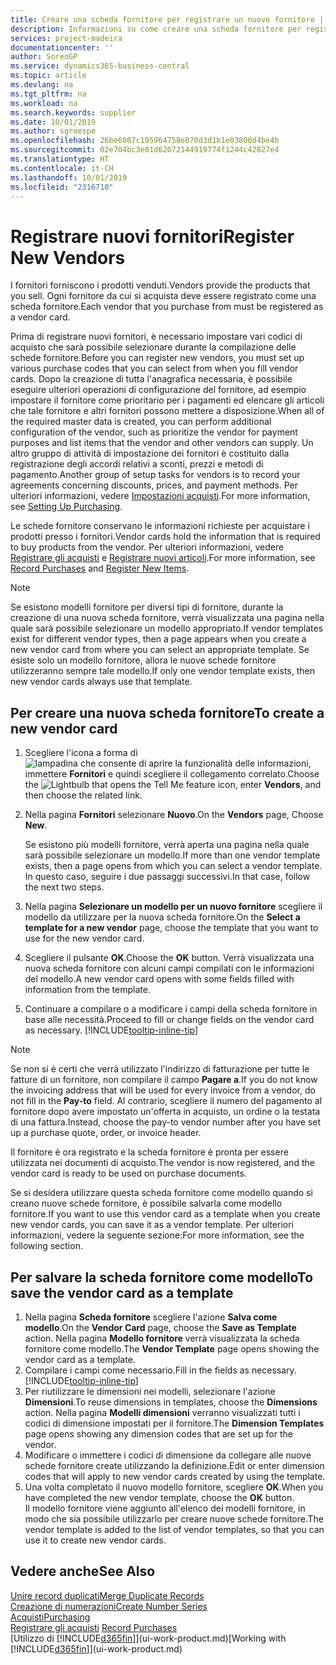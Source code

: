 ```yaml
---
title: Creare una scheda fornitore per registrare un nuovo fornitore | Documenti Microsoft
description: Informazioni su come creare una scheda fornitore per registrare un nuovo fornitore.
services: project-madeira
documentationcenter: ''
author: SorenGP
ms.service: dynamics365-business-central
ms.topic: article
ms.devlang: na
ms.tgt_pltfrm: na
ms.workload: na
ms.search.keywords: supplier
ms.date: 10/01/2019
ms.author: sgroespe
ms.openlocfilehash: 26be6007c195964758e070d3d1b1e03800d4be4b
ms.sourcegitcommit: 02e704bc3e01d62072144919774f1244c42827e4
ms.translationtype: HT
ms.contentlocale: it-CH
ms.lasthandoff: 10/01/2019
ms.locfileid: "2316710"
---
```

# <a name="register-new-vendors"></a><span data-ttu-id="5df2d-103">Registrare nuovi fornitori</span><span class="sxs-lookup"><span data-stu-id="5df2d-103">Register New Vendors</span></span>
<span data-ttu-id="5df2d-104">I fornitori forniscono i prodotti venduti.</span><span class="sxs-lookup"><span data-stu-id="5df2d-104">Vendors provide the products that you sell.</span></span> <span data-ttu-id="5df2d-105">Ogni fornitore da cui si acquista deve essere registrato come una scheda fornitore.</span><span class="sxs-lookup"><span data-stu-id="5df2d-105">Each vendor that you purchase from must be registered as a vendor card.</span></span>

<span data-ttu-id="5df2d-106">Prima di registrare nuovi fornitori, è necessario impostare vari codici di acquisto che sarà possibile selezionare durante la compilazione delle schede fornitore.</span><span class="sxs-lookup"><span data-stu-id="5df2d-106">Before you can register new vendors, you must set up various purchase codes that you can select from when you fill vendor cards.</span></span> <span data-ttu-id="5df2d-107">Dopo la creazione di tutta l'anagrafica necessaria, è possibile eseguire ulteriori operazioni di configurazione del fornitore, ad esempio impostare il fornitore come prioritario per i pagamenti ed elencare gli articoli che tale fornitore e altri fornitori possono mettere a disposizione.</span><span class="sxs-lookup"><span data-stu-id="5df2d-107">When all of the required master data is created, you can perform additional configuration of the vendor, such as prioritize the vendor for payment purposes and list items that the vendor and other vendors can supply.</span></span> <span data-ttu-id="5df2d-108">Un altro gruppo di attività di impostazione dei fornitori è costituito dalla registrazione degli accordi relativi a sconti, prezzi e metodi di pagamento.</span><span class="sxs-lookup"><span data-stu-id="5df2d-108">Another group of setup tasks for vendors is to record your agreements concerning discounts, prices, and payment methods.</span></span> <span data-ttu-id="5df2d-109">Per ulteriori informazioni, vedere [Impostazioni acquisti](purchasing-setup-purchasing.md).</span><span class="sxs-lookup"><span data-stu-id="5df2d-109">For more information, see [Setting Up Purchasing](purchasing-setup-purchasing.md).</span></span>

<span data-ttu-id="5df2d-110">Le schede fornitore conservano le informazioni richieste per acquistare i prodotti presso i fornitori.</span><span class="sxs-lookup"><span data-stu-id="5df2d-110">Vendor cards hold the information that is required to buy products from the vendor.</span></span> <span data-ttu-id="5df2d-111">Per ulteriori informazioni, vedere [Registrare gli acquisti](purchasing-how-record-purchases.md) e [Registrare nuovi articoli](inventory-how-register-new-items.md).</span><span class="sxs-lookup"><span data-stu-id="5df2d-111">For more information, see [Record Purchases](purchasing-how-record-purchases.md) and [Register New Items](inventory-how-register-new-items.md).</span></span>

> [!NOTE]  
>   <span data-ttu-id="5df2d-112">Se esistono modelli fornitore per diversi tipi di fornitore, durante la creazione di una nuova scheda fornitore, verrà visualizzata una pagina nella quale sarà possibile selezionare un modello appropriato.</span><span class="sxs-lookup"><span data-stu-id="5df2d-112">If vendor templates exist for different vendor types, then a page appears when you create a new vendor card from where you can select an appropriate template.</span></span> <span data-ttu-id="5df2d-113">Se esiste solo un modello fornitore, allora le nuove schede fornitore utilizzeranno sempre tale modello.</span><span class="sxs-lookup"><span data-stu-id="5df2d-113">If only one vendor template exists, then new vendor cards always use that template.</span></span>

## <a name="to-create-a-new-vendor-card"></a><span data-ttu-id="5df2d-114">Per creare una nuova scheda fornitore</span><span class="sxs-lookup"><span data-stu-id="5df2d-114">To create a new vendor card</span></span>
1. <span data-ttu-id="5df2d-115">Scegliere l'icona a forma di ![lampadina che consente di aprire la funzionalità delle informazioni](media/ui-search/search_small.png "Informazioni sull'operazione che si desidera eseguire"), immettere **Fornitori** e quindi scegliere il collegamento correlato.</span><span class="sxs-lookup"><span data-stu-id="5df2d-115">Choose the ![Lightbulb that opens the Tell Me feature](media/ui-search/search_small.png "Tell me what you want to do") icon, enter **Vendors**, and then choose the related link.</span></span>  
2. <span data-ttu-id="5df2d-116">Nella pagina **Fornitori** selezionare **Nuovo**.</span><span class="sxs-lookup"><span data-stu-id="5df2d-116">On the **Vendors** page, Choose **New**.</span></span>

    <span data-ttu-id="5df2d-117">Se esistono più modelli fornitore, verrà aperta una pagina nella quale sarà possibile selezionare un modello.</span><span class="sxs-lookup"><span data-stu-id="5df2d-117">If more than one vendor template exists, then a page opens from which you can select a vendor template.</span></span> <span data-ttu-id="5df2d-118">In questo caso, seguire i due passaggi successivi.</span><span class="sxs-lookup"><span data-stu-id="5df2d-118">In that case, follow the next two steps.</span></span>
3. <span data-ttu-id="5df2d-119">Nella pagina **Selezionare un modello per un nuovo fornitore** scegliere il modello da utilizzare per la nuova scheda fornitore.</span><span class="sxs-lookup"><span data-stu-id="5df2d-119">On the **Select a template for a new vendor** page, choose the template that you want to use for the new vendor card.</span></span>
4. <span data-ttu-id="5df2d-120">Scegliere il pulsante **OK**.</span><span class="sxs-lookup"><span data-stu-id="5df2d-120">Choose the **OK** button.</span></span> <span data-ttu-id="5df2d-121">Verrà visualizzata una nuova scheda fornitore con alcuni campi compilati con le informazioni del modello.</span><span class="sxs-lookup"><span data-stu-id="5df2d-121">A new vendor card opens with some fields filled with information from the template.</span></span>
5. <span data-ttu-id="5df2d-122">Continuare a compilare o a modificare i campi della scheda fornitore in base alle necessità.</span><span class="sxs-lookup"><span data-stu-id="5df2d-122">Proceed to fill or change fields on the vendor card as necessary.</span></span> [!INCLUDE[tooltip-inline-tip](includes/tooltip-inline-tip_md.md)]

> [!NOTE]  
>   <span data-ttu-id="5df2d-123">Se non si è certi che verrà utilizzato l'indirizzo di fatturazione per tutte le fatture di un fornitore, non compilare il campo **Pagare a**.</span><span class="sxs-lookup"><span data-stu-id="5df2d-123">If you do not know the invoicing address that will be used for every invoice from a vendor, do not fill in the **Pay-to** field.</span></span> <span data-ttu-id="5df2d-124">Al contrario, scegliere il numero del pagamento al fornitore dopo avere impostato un'offerta in acquisto, un ordine o la testata di una fattura.</span><span class="sxs-lookup"><span data-stu-id="5df2d-124">Instead, choose the pay-to vendor number after you have set up a purchase quote, order, or invoice header.</span></span>

<span data-ttu-id="5df2d-125">Il fornitore è ora registrato e la scheda fornitore è pronta per essere utilizzata nei documenti di acquisto.</span><span class="sxs-lookup"><span data-stu-id="5df2d-125">The vendor is now registered, and the vendor card is ready to be used on purchase documents.</span></span>

<span data-ttu-id="5df2d-126">Se si desidera utilizzare questa scheda fornitore come modello quando si creano nuove schede fornitore, è possibile salvarla come modello fornitore.</span><span class="sxs-lookup"><span data-stu-id="5df2d-126">If you want to use this vendor card as a template when you create new vendor cards, you can save it as a vendor template.</span></span> <span data-ttu-id="5df2d-127">Per ulteriori informazioni, vedere la seguente sezione:</span><span class="sxs-lookup"><span data-stu-id="5df2d-127">For more information, see the following section.</span></span>

## <a name="to-save-the-vendor-card-as-a-template"></a><span data-ttu-id="5df2d-128">Per salvare la scheda fornitore come modello</span><span class="sxs-lookup"><span data-stu-id="5df2d-128">To save the vendor card as a template</span></span>
1. <span data-ttu-id="5df2d-129">Nella pagina **Scheda fornitore** scegliere l'azione **Salva come modello**.</span><span class="sxs-lookup"><span data-stu-id="5df2d-129">On the **Vendor Card** page, choose the **Save as Template** action.</span></span> <span data-ttu-id="5df2d-130">Nella pagina **Modello fornitore** verrà visualizzata la scheda fornitore come modello.</span><span class="sxs-lookup"><span data-stu-id="5df2d-130">The **Vendor Template** page opens showing the vendor card as a template.</span></span>
2. <span data-ttu-id="5df2d-131">Compilare i campi come necessario.</span><span class="sxs-lookup"><span data-stu-id="5df2d-131">Fill in the fields as necessary.</span></span> [!INCLUDE[tooltip-inline-tip](includes/tooltip-inline-tip_md.md)]
3. <span data-ttu-id="5df2d-132">Per riutilizzare le dimensioni nei modelli, selezionare l'azione **Dimensioni**.</span><span class="sxs-lookup"><span data-stu-id="5df2d-132">To reuse dimensions in templates, choose the **Dimensions** action.</span></span> <span data-ttu-id="5df2d-133">Nella pagina **Modelli dimensioni** verranno visualizzati tutti i codici di dimensione impostati per il fornitore.</span><span class="sxs-lookup"><span data-stu-id="5df2d-133">The **Dimension Templates** page opens showing any dimension codes that are set up for the vendor.</span></span>
4. <span data-ttu-id="5df2d-134">Modificare o immettere i codici di dimensione da collegare alle nuove schede fornitore create utilizzando la definizione.</span><span class="sxs-lookup"><span data-stu-id="5df2d-134">Edit or enter dimension codes that will apply to new vendor cards created by using the template.</span></span>
5. <span data-ttu-id="5df2d-135">Una volta completato il nuovo modello fornitore, scegliere **OK**.</span><span class="sxs-lookup"><span data-stu-id="5df2d-135">When you have completed the new vendor template, choose the **OK** button.</span></span>  
   <span data-ttu-id="5df2d-136">Il modello fornitore viene aggiunto all'elenco dei modelli fornitore, in modo che sia possibile utilizzarlo per creare nuove schede fornitore.</span><span class="sxs-lookup"><span data-stu-id="5df2d-136">The vendor template is added to the list of vendor templates, so that you can use it to create new vendor cards.</span></span>

## <a name="see-also"></a><span data-ttu-id="5df2d-137">Vedere anche</span><span class="sxs-lookup"><span data-stu-id="5df2d-137">See Also</span></span>
[<span data-ttu-id="5df2d-138">Unire record duplicati</span><span class="sxs-lookup"><span data-stu-id="5df2d-138">Merge Duplicate Records</span></span>](sales-how-merge-duplicate-records.md)  
[<span data-ttu-id="5df2d-139">Creazione di numerazioni</span><span class="sxs-lookup"><span data-stu-id="5df2d-139">Create Number Series</span></span>](ui-create-number-series.md)  
[<span data-ttu-id="5df2d-140">Acquisti</span><span class="sxs-lookup"><span data-stu-id="5df2d-140">Purchasing</span></span>](purchasing-manage-purchasing.md)  
<span data-ttu-id="5df2d-141">[Registrare gli acquisti](purchasing-how-record-purchases.md) </span><span class="sxs-lookup"><span data-stu-id="5df2d-141">[Record Purchases](purchasing-how-record-purchases.md) </span></span>  
<span data-ttu-id="5df2d-142">[Utilizzo di [!INCLUDE[d365fin](includes/d365fin_md.md)]](ui-work-product.md)</span><span class="sxs-lookup"><span data-stu-id="5df2d-142">[Working with [!INCLUDE[d365fin](includes/d365fin_md.md)]](ui-work-product.md)</span></span>  
